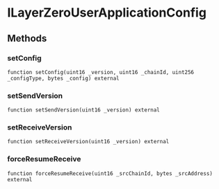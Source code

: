 # ILayerZeroUserApplicationConfig







## Methods

### setConfig



```solidity
function setConfig(uint16 _version, uint16 _chainId, uint256 _configType, bytes _config) external
```


### setSendVersion



```solidity
function setSendVersion(uint16 _version) external
```


### setReceiveVersion



```solidity
function setReceiveVersion(uint16 _version) external
```


### forceResumeReceive



```solidity
function forceResumeReceive(uint16 _srcChainId, bytes _srcAddress) external
```



